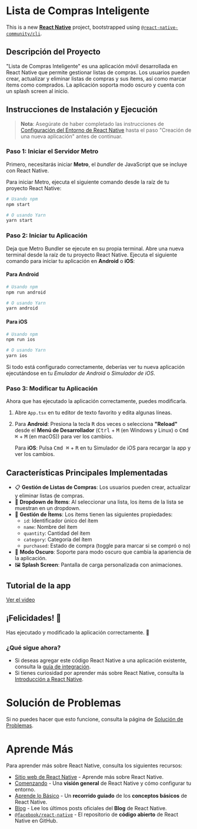 
# Lista de Compras Inteligente

This is a new [**React Native**](https://reactnative.dev) project, bootstrapped using [`@react-native-community/cli`](https://github.com/react-native-community/cli).

## Descripción del Proyecto
"Lista de Compras Inteligente" es una aplicación móvil desarrollada en React Native que permite gestionar listas de compras. Los usuarios pueden crear, actualizar y eliminar listas de compras y sus ítems, así como marcar ítems como comprados. La aplicación soporta modo oscuro y cuenta con un splash screen al inicio.

## Instrucciones de Instalación y Ejecución

>**Nota**: Asegúrate de haber completado las instrucciones de [Configuración del Entorno de React Native](https://reactnative.dev/docs/environment-setup) hasta el paso "Creación de una nueva aplicación" antes de continuar.

### Paso 1: Iniciar el Servidor Metro

Primero, necesitarás iniciar **Metro**, el _bundler_ de JavaScript que se incluye con React Native.

Para iniciar Metro, ejecuta el siguiente comando desde la raíz de tu proyecto React Native:

```bash
# Usando npm
npm start

# O usando Yarn
yarn start
```

### Paso 2: Iniciar tu Aplicación

Deja que Metro Bundler se ejecute en su propia terminal. Abre una nueva terminal desde la raíz de tu proyecto React Native. Ejecuta el siguiente comando para iniciar tu aplicación en **Android** o **iOS**:

#### Para Android

```bash
# Usando npm
npm run android

# O usando Yarn
yarn android
```

#### Para iOS

```bash
# Usando npm
npm run ios

# O usando Yarn
yarn ios
```

Si todo está configurado correctamente, deberías ver tu nueva aplicación ejecutándose en tu _Emulador de Android_ o _Simulador de iOS_.

### Paso 3: Modificar tu Aplicación

Ahora que has ejecutado la aplicación correctamente, puedes modificarla.

1. Abre `App.tsx` en tu editor de texto favorito y edita algunas líneas.
2. Para **Android**: Presiona la tecla <kbd>R</kbd> dos veces o selecciona **"Reload"** desde el **Menú de Desarrollador** (<kbd>Ctrl</kbd> + <kbd>M</kbd> (en Windows y Linux) o <kbd>Cmd ⌘</kbd> + <kbd>M</kbd> (en macOS)) para ver los cambios.

   Para **iOS**: Pulsa <kbd>Cmd ⌘</kbd> + <kbd>R</kbd> en tu Simulador de iOS para recargar la app y ver los cambios.

## Características Principales Implementadas

- 📋 **Gestión de Listas de Compras**: Los usuarios pueden crear, actualizar y eliminar listas de compras.
- 🔽 **Dropdown de Ítems**: Al seleccionar una lista, los ítems de la lista se muestran en un dropdown.
- 📝 **Gestión de Ítems**: Los ítems tienen las siguientes propiedades:
  - `id`: Identificador único del ítem
  - `name`: Nombre del ítem
  - `quantity`: Cantidad del ítem
  - `category`: Categoría del ítem
  - `purchased`: Estado de compra (toggle para marcar si se compró o no)
- 🌙 **Modo Oscuro**: Soporte para modo oscuro que cambia la apariencia de la aplicación.
- 🖼 **Splash Screen**: Pantalla de carga personalizada con animaciones.

## Tutorial de la app

[Ver el video](../docs/videos/tutorialApp.mp4)


## ¡Felicidades! :tada:

Has ejecutado y modificado la aplicación correctamente. :partying_face:

### ¿Qué sigue ahora?

- Si deseas agregar este código React Native a una aplicación existente, consulta la [guía de integración](https://reactnative.dev/docs/integration-with-existing-apps).
- Si tienes curiosidad por aprender más sobre React Native, consulta la [Introducción a React Native](https://reactnative.dev/docs/getting-started).

# Solución de Problemas

Si no puedes hacer que esto funcione, consulta la página de [Solución de Problemas](https://reactnative.dev/docs/troubleshooting).

# Aprende Más

Para aprender más sobre React Native, consulta los siguientes recursos:

- [Sitio web de React Native](https://reactnative.dev) - Aprende más sobre React Native.
- [Comenzando](https://reactnative.dev/docs/environment-setup) - Una **visión general** de React Native y cómo configurar tu entorno.
- [Aprende lo Básico](https://reactnative.dev/docs/getting-started) - Un **recorrido guiado** de los **conceptos básicos** de React Native.
- [Blog](https://reactnative.dev/blog) - Lee los últimos posts oficiales del **Blog** de React Native.
- [`@facebook/react-native`](https://github.com/facebook/react-native) - El repositorio de **código abierto** de React Native en GitHub.


